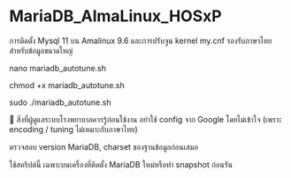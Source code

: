 # MariaDB_AlmaLinux_HOSxP
การติดตั้ง Mysql 11 บน Amalinux 9.6 และการปรับจูน kernel my.cnf รองรับภาษาไทยสำหรับข้อมูลขนาดใหญ่

nano mariadb_autotune.sh

chmod +x mariadb_autotune.sh

sudo ./mariadb_autotune.sh


🤝 สิ่งที่ผู้ดูแลระบบโรงพยาบาลควรรู้ก่อนใช้งาน
อย่าใช้ config จาก Google โดยไม่เข้าใจ (เพราะ encoding / tuning ไม่เหมาะกับภาษาไทย)

ตรวจสอบ version MariaDB, charset ของฐานข้อมูลก่อนเสมอ

ใช้สคริปต์นี้ เฉพาะบนเครื่องที่ติดตั้ง MariaDB ใหม่หรือทำ snapshot ก่อนรัน


